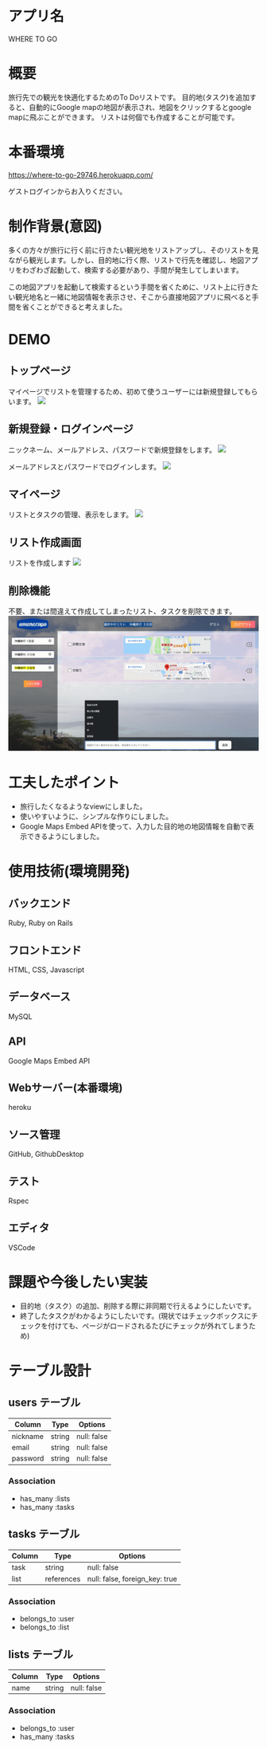 # アプリ名

WHERE TO GO

# 概要

旅行先での観光を快適化するためのTo Doリストです。
目的地(タスク)を追加すると、自動的にGoogle mapの地図が表示され、地図をクリックするとgoogle mapに飛ぶことができます。
リストは何個でも作成することが可能です。

# 本番環境

https://where-to-go-29746.herokuapp.com/

ゲストログインからお入りください。

# 制作背景(意図)

多くの方々が旅行に行く前に行きたい観光地をリストアップし、そのリストを見ながら観光します。しかし、目的地に行く際、リストで行先を確認し、地図アプリをわざわざ起動して、検索する必要があり、手間が発生してしまいます。

この地図アプリを起動して検索するという手間を省くために、リスト上に行きたい観光地名と一緒に地図情報を表示させ、そこから直接地図アプリに飛べると手間を省くことができると考えました。

# DEMO

## トップページ
マイページでリストを管理するため、初めて使うユーザーには新規登録してもらいます。
![](for_README/top_page.png)

## 新規登録・ログインページ
ニックネーム、メールアドレス、パスワードで新規登録をします。
![](for_README/sign_up.png)

メールアドレスとパスワードでログインします。
![](for_README/sign_in.png)

## マイページ
リストとタスクの管理、表示をします。
![](for_README/main_page.gif)

## リスト作成画面
リストを作成します
![](for_README/create_list.gif)

## 削除機能
不要、または間違えて作成してしまったリスト、タスクを削除できます。
![](for_README/delete.gif)


# 工夫したポイント
- 旅行したくなるようなviewにしました。
- 使いやすいように、シンプルな作りにしました。
- Google Maps Embed APIを使って、入力した目的地の地図情報を自動で表示できるようにしました。

# 使用技術(環境開発)

## バックエンド

Ruby, Ruby on Rails

## フロントエンド

HTML, CSS, Javascript

## データベース

MySQL

## API
Google Maps Embed API

## Webサーバー(本番環境)

heroku

## ソース管理

GitHub, GithubDesktop

## テスト
Rspec

## エディタ
VSCode



# 課題や今後したい実装
- 目的地（タスク）の追加、削除する際に非同期で行えるようにしたいです。
- 終了したタスクがわかるようにしたいです。(現状ではチェックボックスにチェックを付けても、ページがロードされるたびにチェックが外れてしまうため)



# テーブル設計

## users テーブル

| Column           | Type    | Options     |
| ---------------- | ------- | ----------- |
| nickname         | string  | null: false |
| email            | string  | null: false |
| password         | string  | null: false |

### Association

- has_many :lists
- has_many :tasks


## tasks テーブル

| Column         | Type       | Options                        |
| -------------- | ---------- | ------------------------------ |
| task           | string     | null: false                    |
| list           | references | null: false, foreign_key: true |

### Association
- belongs_to :user
- belongs_to :list

## lists テーブル

| Column         | Type    | Options     |
| -------------- | ------- | ----------- |
| name           | string  | null: false |

### Association
- belongs_to :user
- has_many :tasks